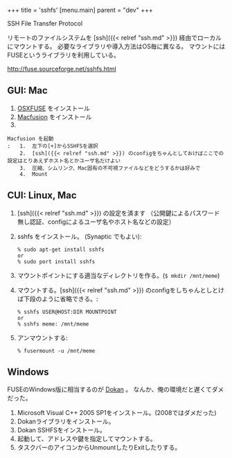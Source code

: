 +++
title = 'sshfs'
[menu.main]
  parent = "dev"
+++

SSH File Transfer Protocol

リモートのファイルシステムを [ssh]({{< relref "ssh.md" >}}) 経由でローカルにマウントする。
必要なライブラリや導入方法はOS毎に異なる。
マウントにはFUSEというライブラリを利用している。

[<http://fuse.sourceforge.net/sshfs.html>](http://fuse.sourceforge.net/sshfs.html)

## GUI: Mac

1.  [OSXFUSE](http://osxfuse.github.com/) をインストール
2.  [Macfusion](http://macfusionapp.org/) をインストール
3.  

    Macfusion を起動
    :   1.  左下の[+]からSSHFSを選択
        2.  [ssh]({{< relref "ssh.md" >}}) のconfigをちゃんとしておけばここでの設定はとりあえずホスト名とかユーザ名だけよい
        3.  圧縮、シムリンク、Mac固有の不可視ファイルなどをどうするかは好みで
        4.  Mount

## CUI: Linux, Mac

1.  [ssh]({{< relref "ssh.md" >}}) の設定を済ます
    （公開鍵によるパスワード無し認証、configによるユーザ名やホスト名などの設定）
2.  sshfs をインストール。 (Synaptic でもよい):

        % sudo apt-get install sshfs
        or
        % sudo port install sshfs

3.  マウントポイントにする適当なディレクトリを作る。(`$ mkdir /mnt/meme`)
4.  マウントする。[ssh]({{< relref "ssh.md" >}}) のconfigをしちゃんとしとけば下段のように省略できる。:

        % sshfs USER@HOST:DIR MOUNTPOINT
        or
        % sshfs meme: /mnt/meme

5.  アンマウントする:

        % fusermount -u /mnt/meme

## Windows

FUSEのWindows版に相当するのが [Dokan](http://dokan-dev.net/download/) 。
なんか、俺の環境だと遅くてダメだった。

1.  Microsoft Visual C++ 2005 SP1をインストール。(2008ではダメだった)
2.  Dokanライブラリをインストール。
3.  Dokan SSHFSをインストール。
4.  起動して、アドレスや鍵を指定してマウントする。
5.  タスクバーのアイコンからUnmountしたりExitしたりする。
